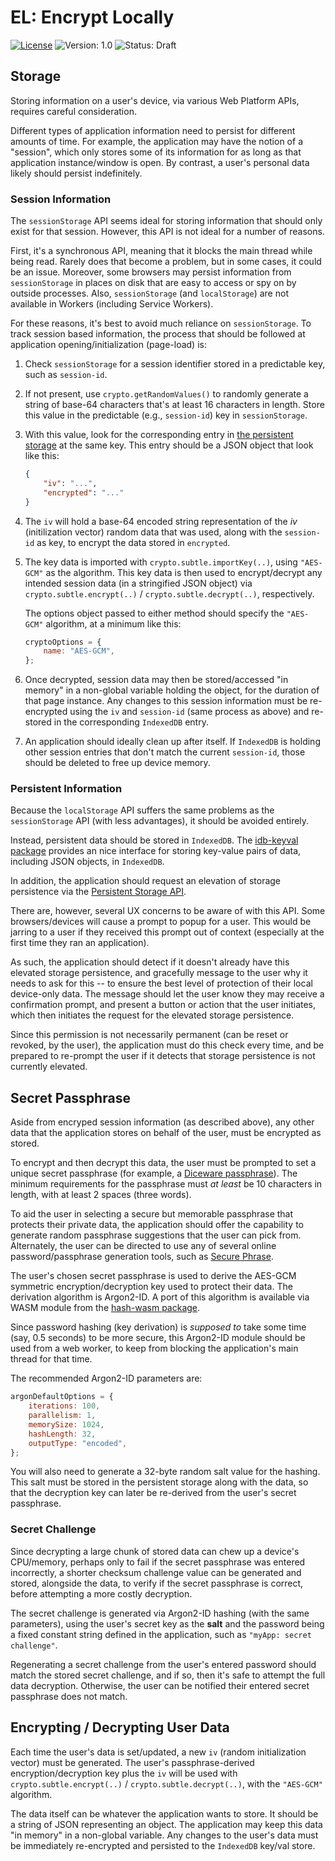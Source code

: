 # EL: Encrypt Locally

[![License](https://img.shields.io/badge/license-MIT-a1356a)](../LICENSE.txt) ![Version: 1.0](https://img.shields.io/badge/Version-1.0-blue) ![Status: Draft](https://img.shields.io/badge/Draft-Status-orange)

## Storage

Storing information on a user's device, via various Web Platform APIs, requires careful consideration.

Different types of application information need to persist for different amounts of time. For example, the application may have the notion of a "session", which only stores some of its information for as long as that application instance/window is open. By contrast, a user's personal data likely should persist indefinitely.

### Session Information

The `sessionStorage` API seems ideal for storing information that should only exist for that session. However, this API is not ideal for a number of reasons.

First, it's a synchronous API, meaning that it blocks the main thread while being read. Rarely does that become a problem, but in some cases, it could be an issue. Moreover, some browsers may persist information from `sessionStorage` in places on disk that are easy to access or spy on by outside processes. Also, `sessionStorage` (and `localStorage`) are not available in Workers (including Service Workers).

For these reasons, it's best to avoid much reliance on `sessionStorage`. To track session based information, the process that should be followed at application opening/initialization (page-load) is:

1. Check `sessionStorage` for a session identifier stored in a predictable key, such as `session-id`.

2. If not present, use `crypto.getRandomValues()` to randomly generate a string of base-64 characters that's at least 16 characters in length. Store this value in the predictable (e.g., `session-id`) key in `sessionStorage`.

3. With this value, look for the corresponding entry in [the persistent storage](#persistent-information) at the same key. This entry should be a JSON object that look like this:

    ```json
    {
        "iv": "...",
        "encrypted": "..."
    }
    ```

4. The `iv` will hold a base-64 encoded string representation of the *iv* (initilization vector) random data that was used, along with the `session-id` as key, to encrypt the data stored in `encrypted`.

5. The key data is imported with `crypto.subtle.importKey(..)`, using `"AES-GCM"` as the algorithm. This key data is then used to encrypt/decrypt any intended session data (in a stringified JSON object) via `crypto.subtle.encrypt(..)` / `crypto.subtle.decrypt(..)`, respectively.

    The options object passed to either method should specify the `"AES-GCM"` algorithm, at a minimum like this:

    ```js
    cryptoOptions = {
        name: "AES-GCM",
    };
    ```

6. Once decrypted, session data may then be stored/accessed "in memory" in a non-global variable holding the object, for the duration of that page instance. Any changes to this session information must be re-encrypted using the `iv` and `session-id` (same process as above) and re-stored in the corresponding `IndexedDB` entry.

7. An application should ideally clean up after itself. If `IndexedDB` is holding other session entries that don't match the current `session-id`, those should be deleted to free up device memory.

### Persistent Information

Because the `localStorage` API suffers the same problems as the `sessionStorage` API (with less advantages), it should be avoided entirely.

Instead, persistent data should be stored in `IndexedDB`. The [idb-keyval package](https://www.npmjs.com/package/idb-keyval) provides an nice interface for storing key-value pairs of data, including JSON objects, in `IndexedDB`.

In addition, the application should request an elevation of storage persistence via the [Persistent Storage API](https://web.dev/persistent-storage/).

There are, however, several UX concerns to be aware of with this API. Some browsers/devices will cause a prompt to popup for a user. This would be jarring to a user if they received this prompt out of context (especially at the first time they ran an application).

As such, the application should detect if it doesn't already have this elevated storage persistence, and gracefully message to the user why it needs to ask for this -- to ensure the best level of protection of their local device-only data. The message should let the user know they may receive a confirmation prompt, and  present a button or action that the user initiates, which then initiates the request for the elevated storage persistence.

Since this permission is not necessarily permanent (can be reset or revoked, by the user), the application must do this check every time, and be prepared to re-prompt the user if it detects that storage persistence is not currently elevated.

## Secret Passphrase

Aside from encryped session information (as described above), any other data that the application stores on behalf of the user, must be encrypted as stored.

To encrypt and then decrypt this data, the user must be prompted to set a unique secret passphrase (for example, a [Diceware passphrase](https://diceware.dmuth.org/)). The minimum requirements for the passphrase must *at least* be 10 characters in length, with at least 2 spaces (three words).

To aid the user in selecting a secure but memorable passphrase that protects their private data, the application should offer the capability to generate random passphrase suggestions that the user can pick from. Alternately, the user can be directed to use any of several online password/passphrase generation tools, such as [Secure Phrase](https://securephrase.io).

The user's chosen secret passphrase is used to derive the AES-GCM symmetric encryption/decryption key used to protect their data. The derivation algorithm is Argon2-ID. A port of this algorithm is available via WASM module from the [hash-wasm package](https://www.npmjs.com/package/hash-wasm).

Since password hashing (key derivation) is *supposed to* take some time (say, 0.5 seconds) to be more secure, this Argon2-ID module should be used from a web worker, to keep from blocking the application's main thread for that time.

The recommended Argon2-ID parameters are:

```js
argonDefaultOptions = {
    iterations: 100,
    parallelism: 1,
    memorySize: 1024,
    hashLength: 32,
    outputType: "encoded",
};
```

You will also need to generate a 32-byte random salt value for the hashing. This salt must be stored in the persistent storage along with the data, so that the decryption key can later be re-derived from the user's secret passphrase.

### Secret Challenge

Since decrypting a large chunk of stored data can chew up a device's CPU/memory, perhaps only to fail if the secret passphrase was entered incorrectly, a shorter checksum challenge value can be generated and stored, alongside the data, to verify if the secret passphrase is correct, before attempting a more costly decryption.

The secret challenge is generated via Argon2-ID hashing (with the same parameters), using the user's secret key as the **salt** and the password being a fixed constant string defined in the application, such as `"myApp: secret challenge"`.

Regenerating a secret challenge from the user's entered password should match the stored secret challenge, and if so, then it's safe to attempt the full data decryption. Otherwise, the user can be notified their entered secret passphrase does not match.

## Encrypting / Decrypting User Data

Each time the user's data is set/updated, a new `iv` (random initialization vector) must be generated. The user's passphrase-derived encryption/decryption key plus the `iv` will be used with `crypto.subtle.encrypt(..)` / `crypto.subtle.decrypt(..)`, with the `"AES-GCM"` algorithm.

The data itself can be whatever the application wants to store. It should be a string of JSON representing an object. The application may keep this data "in memory" in a non-global variable. Any changes to the user's data must be immediately re-encrypted and persisted to the `IndexedDB` key/val store.
